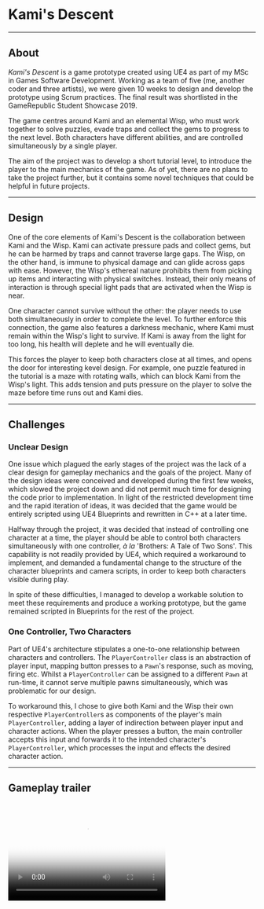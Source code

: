 <h1>Kami's Descent</h1>

***

## About
*Kami's Descent* is a game prototype created using UE4 as part of my MSc in Games Software Development. Working as a team of five 
(me, another coder and three artists), we were given 10 weeks to design and develop the prototype using Scrum practices. The final result was shortlisted in the GameRepublic Student Showcase 2019.

The game centres around Kami and an elemental Wisp, who must work together to solve puzzles, evade traps and collect the gems to progress to the next level. Both characters have different abilities, and are controlled simultaneously by a single player.

The aim of the project was to develop a short tutorial level, to introduce the player to the main mechanics of the game. As of yet, there are no plans to take the project further, but it contains some novel techniques that could be helpful in future projects.

***

## Design
One of the core elements of Kami's Descent is the collaboration between Kami and the Wisp. Kami can activate pressure pads and collect gems, but he can be harmed by traps and cannot traverse large gaps. The Wisp, on the other hand, is immune to physical damage and can glide across gaps with ease. However, the Wisp's ethereal nature prohibits them from picking up items and interacting with physical switches. Instead, their only means of interaction is through special light pads that are activated when the Wisp is near.

One character cannot survive without the other: the player needs to use both simultaneously in order to complete the level. To further enforce this connection, the game also features a darkness mechanic, where Kami must remain within the Wisp's light to survive. If Kami is away from the light for too long, his health will deplete and he will eventually die. 

This forces the player to keep both characters close at all times, and opens the door for interesting kevel design. For example, one puzzle featured in the tutorial is a maze with rotating walls, which can block Kami from the Wisp's light. This adds tension and puts pressure on the player to solve the maze before time runs out and Kami dies.

***

## Challenges

### Unclear Design
One issue which plagued the early stages of the project was the lack of a clear design for gameplay mechanics and the goals of the project. Many of the design ideas were conceived and developed during the first few weeks, which slowed the project down and did not permit much time for designing the code prior to implementation. In light of the restricted development time and the rapid iteration of ideas, it was decided that the game would be entirely scripted using UE4 Blueprints and rewritten in C++ at a later time.

Halfway through the project, it was decided that instead of controlling one character at a time, the player should be able to control both characters simultaneously with one controller, *à la* 'Brothers: A Tale of Two Sons'. This capability is not readily provided by UE4, which required a workaround to implement, and demanded a fundamental change to the structure of the character blueprints and camera scripts, in order to keep both characters visible during play. 

In spite of these difficulties, I managed to develop a workable solution to meet these requirements and produce a working prototype, but the game remained scripted in Blueprints for the rest of the project.

### One Controller, Two Characters
Part of UE4's architecture stipulates a one-to-one relationship between characters and controllers. The <code>PlayerController</code> class is an abstraction of player input, mapping button presses to a <code>Pawn</code>'s response, such as moving, firing etc. Whilst a <code>PlayerController</code> can be assigned to a different <code>Pawn</code>
at run-time, it cannot serve multiple pawns simultaneously, which was problematic for our design.

To workaround this, I chose to give both Kami and the Wisp their own respective <code>PlayerController</code>s as components of the player's main <code>PlayerController</code>, adding a layer of indirection between player input and character actions. When the player presses a button, the main controller accepts this input and forwards it to the intended character's <code>PlayerController</code>, which processes the input and effects the desired character action.

***

## Gameplay trailer

<video src="kd_milestone2_trailer.mp4" poster="poster.jpg" width="320" height="200" controls preload></video>
